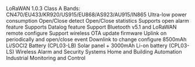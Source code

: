 LoRaWAN 1.0.3 Class A
Bands: CN470/EU433/KR920/US915/EU868/AS923/AU915/IN865
Ultra-low power consumption
Open/Close detect
Open/Close statistics
Supports open alarm feature
Supports Datalog feature
Support Bluetooth v5.1 and LoRaWAN remote configure
Support wireless OTA update firmware
Uplink on periodically and open/close event
Downlink to change configure
8500mAh Li/SOCl2 Battery (CPL03-LB)
Solar panel + 3000mAh Li-on battery (CPL03-LS)
Wireless Alarm and Security Systems
Home and Building Automation
Industrial Monitoring and Control
